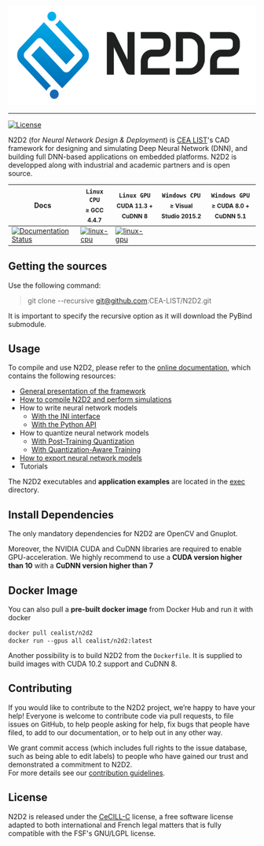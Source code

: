 <div align="center">
  <img src="docs/_static/N2D2_Logo.png" alt="N2D2" height="200">
</div>

----------------------------------------------------------------

[![License](https://img.shields.io/badge/license-CeCILL--C-blue.svg)](LICENSE)

N2D2 (for *Neural Network Design & Deployment*) is [CEA LIST](http://www-list.cea.fr/)'s CAD framework for designing and simulating
Deep Neural Network (DNN), and building full DNN-based applications on embedded platforms.
N2D2 is developped along with industrial and academic partners and is open source.


| **Docs** | **`Linux CPU`**<br/><sub>&ge; GCC 4.4.7</sub> | **`Linux GPU`**<br/><sub>CUDA 11.3 + CuDNN 8</sub> | **`Windows CPU`**<br/><sub>&ge; Visual Studio 2015.2</sub> | **`Windows GPU`**<br/><sub>&ge; CUDA 8.0 + CuDNN 5.1</sub> |
| ---------- | --------------- | ------------------ | ------------------ | ------------------ |
| [![Documentation Status](https://readthedocs.org/projects/n2d2/badge/?version=latest)](https://cea-list.github.io/N2D2-docs/) | [![linux-cpu](https://github.com/CEA-LIST/N2D2/actions/workflows/build_linux-cpu.yml/badge.svg)](https://github.com/CEA-LIST/N2D2/actions/workflows/build_linux-cpu.yml) | [![linux-gpu](https://github.com/CEA-LIST/N2D2/actions/workflows/build_linux-gpu.yml/badge.svg)](https://github.com/CEA-LIST/N2D2/actions/workflows/build_linux-gpu.yml) | | |


## Getting the sources

Use the following command:

> git clone --recursive git@github.com:CEA-LIST/N2D2.git

It is important to specify the recursive option as it will download the PyBind submodule.

## Usage

To compile and use N2D2, please refer to the
[online documentation](https://cea-list.github.io/N2D2-docs/), which
contains the following resources:
- [General presentation of the framework](https://cea-list.github.io/N2D2-docs/intro/intro.html)
- [How to compile N2D2 and perform simulations](https://cea-list.github.io/N2D2-docs/intro/simus.html)
- How to write neural network models
  - [With the INI interface](https://cea-list.github.io/N2D2-docs/ini/intro.html)
  - [With the Python API](https://cea-list.github.io/N2D2-docs/python_api/intro.html)
- How to quantize neural network models
  - [With Post-Training Quantization](https://cea-list.github.io/N2D2-docs/quant/post.html)
  - [With Quantization-Aware Training](https://cea-list.github.io/N2D2-docs/quant/qat.html)
- [How to export neural network models](https://cea-list.github.io/N2D2-docs/export/CPP.html)
- Tutorials

The N2D2 executables and **application examples** are located in the [exec](exec) directory.


## Install Dependencies

The only mandatory dependencies for N2D2 are OpenCV and Gnuplot.

Moreover, the NVIDIA CUDA and CuDNN libraries are required to enable GPU-acceleration.
We highly recommend to use a **CUDA version higher than 10** with a **CuDNN version higher than 7**


## Docker Image

You can also pull a **pre-built docker image** from Docker Hub and run it with docker
```
docker pull cealist/n2d2
docker run --gpus all cealist/n2d2:latest
```

Another possibility is to build N2D2 from the `Dockerfile`. 
It is supplied to build images with CUDA 10.2 support and CuDNN 8.


## Contributing

If you would like to contribute to the N2D2 project, we’re happy to have your help! 
Everyone is welcome to contribute code via pull requests, to file issues on GitHub, 
to help people asking for help, fix bugs that people have filed, 
to add to our documentation, or to help out in any other way.

We grant commit access (which includes full rights to the issue database, such as being able to edit labels) 
to people who have gained our trust and demonstrated a commitment to N2D2. <br>
For more details see our [contribution guidelines](CONTRIBUTING.md).


## License

N2D2 is released under the [CeCILL-C](LICENSE) license, 
a free software license adapted to both international and French legal matters 
that is fully compatible with the FSF's GNU/LGPL license.

